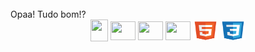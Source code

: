 
<div align="left">
<br>
Opaa! Tudo bom!?
<br>
</div> 
<div style="display: inline_block" align="center">
  <img align="center" height="35" width="28" src="https://www.clipartmax.com/png/small/210-2108930_advanced-vb-script-training-visual-basic-script-logo.png"/>
  <img align="center" height="30" width="40" src="https://cdn.jsdelivr.net/gh/devicons/devicon/icons/csharp/csharp-original.svg"/>
  <img align="center" height="30" width="40" src="https://cdn.jsdelivr.net/gh/devicons/devicon/icons/c/c-original.svg"/>
  <img align="center" height="30" width="40" src="https://cdn.jsdelivr.net/gh/devicons/devicon/icons/matlab/matlab-original.svg"/>
  <img align="center" height="30" width="40" src="https://raw.githubusercontent.com/devicons/devicon/master/icons/html5/html5-original.svg">
  <img align="center" height="30" width="40" src="https://raw.githubusercontent.com/devicons/devicon/master/icons/css3/css3-original.svg">
</div>  
